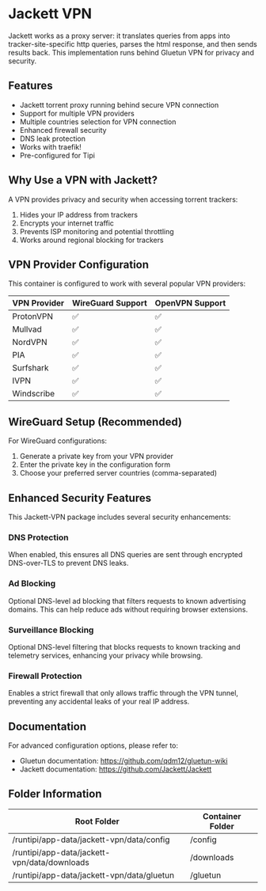 # Jackett VPN

Jackett works as a proxy server: it translates queries from apps into tracker-site-specific http queries, parses the html response, and then sends results back. This implementation runs behind Gluetun VPN for privacy and security.

## Features
* Jackett torrent proxy running behind secure VPN connection
* Support for multiple VPN providers 
* Multiple countries selection for VPN connection
* Enhanced firewall security
* DNS leak protection
* Works with traefik!
* Pre-configured for Tipi

## Why Use a VPN with Jackett?
A VPN provides privacy and security when accessing torrent trackers:
1. Hides your IP address from trackers
2. Encrypts your internet traffic
3. Prevents ISP monitoring and potential throttling
4. Works around regional blocking for trackers

## VPN Provider Configuration
This container is configured to work with several popular VPN providers:

| VPN Provider | WireGuard Support | OpenVPN Support |
|--------------|-------------------|-----------------| 
| ProtonVPN    | ✅                | ✅              |
| Mullvad      | ✅                | ✅              |
| NordVPN      | ✅                | ✅              |
| PIA          | ✅                | ✅              |
| Surfshark    | ✅                | ✅              |
| IVPN         | ✅                | ✅              |
| Windscribe   | ✅                | ✅              |

## WireGuard Setup (Recommended)
For WireGuard configurations:
1. Generate a private key from your VPN provider
2. Enter the private key in the configuration form
3. Choose your preferred server countries (comma-separated)

## Enhanced Security Features

This Jackett-VPN package includes several security enhancements:

### DNS Protection
When enabled, this ensures all DNS queries are sent through encrypted DNS-over-TLS to prevent DNS leaks.

### Ad Blocking
Optional DNS-level ad blocking that filters requests to known advertising domains. This can help reduce ads without requiring browser extensions.

### Surveillance Blocking
Optional DNS-level filtering that blocks requests to known tracking and telemetry services, enhancing your privacy while browsing.

### Firewall Protection
Enables a strict firewall that only allows traffic through the VPN tunnel, preventing any accidental leaks of your real IP address.

## Documentation
For advanced configuration options, please refer to:
- Gluetun documentation: https://github.com/qdm12/gluetun-wiki
- Jackett documentation: https://github.com/Jackett/Jackett

## Folder Information
| Root Folder | Container Folder |
|-------------|------------------|
| /runtipi/app-data/jackett-vpn/data/config | /config |
| /runtipi/app-data/jackett-vpn/data/downloads | /downloads |
| /runtipi/app-data/jackett-vpn/data/gluetun | /gluetun |

